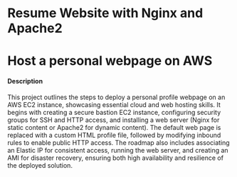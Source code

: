 # Resume Website with Nginx and Apache2
<h1>Host a personal webpage on AWS</h1>

<h4>Description</h4>

This project outlines the steps to deploy a personal profile webpage on an AWS EC2 instance, showcasing essential cloud and web hosting skills. It begins with creating a secure bastion EC2 instance, configuring security groups for SSH and HTTP access, and installing a web server (Nginx for static content or Apache2 for dynamic content). The default web page is replaced with a custom HTML profile file, followed by modifying inbound rules to enable public HTTP access. The roadmap also includes associating an Elastic IP for consistent access, running the web server, and creating an AMI for disaster recovery, ensuring both high availability and resilience of the deployed solution.
